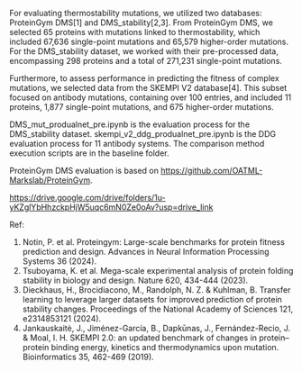 For evaluating thermostability mutations, we utilized two databases: ProteinGym DMS[1] and DMS_stability[2,3]. From ProteinGym DMS, we selected 65 proteins with mutations linked to thermostability, which included 67,636 single-point mutations and 65,579 higher-order mutations. For the DMS_stability dataset, we worked with their pre-processed data, encompassing 298 proteins and a total of 271,231 single-point mutations.

Furthermore, to assess performance in predicting the fitness of complex mutations, we selected data from the SKEMPI V2 database[4]. This subset focused on antibody mutations, containing over 100 entries, and included 11 proteins, 1,877 single-point mutations, and 675 higher-order mutations.

DMS_mut_produalnet_pre.ipynb is the evaluation process for the DMS_stability dataset. skempi_v2_ddg_produalnet_pre.ipynb is the DDG evaluation process for 11 antibody systems. The comparison method execution scripts are in the baseline folder.

ProteinGym DMS evaluation is based on https://github.com/OATML-Markslab/ProteinGym.

https://drive.google.com/drive/folders/1u-yKZglYbHhzckpHjW5uqc6mN0Ze0oAv?usp=drive_link

Ref:
1. Notin, P. et al. Proteingym: Large-scale benchmarks for protein fitness prediction and design. Advances in Neural Information Processing Systems 36 (2024).
2. Tsuboyama, K. et al. Mega-scale experimental analysis of protein folding stability in biology and design. Nature 620, 434-444 (2023).
3. Dieckhaus, H., Brocidiacono, M., Randolph, N. Z. & Kuhlman, B. Transfer learning to leverage larger datasets for improved prediction of protein stability changes. Proceedings of the National Academy of Sciences 121, e2314853121 (2024).
4. Jankauskaitė, J., Jiménez-García, B., Dapkūnas, J., Fernández-Recio, J. & Moal, I. H. SKEMPI 2.0: an updated benchmark of changes in protein–protein binding energy, kinetics and thermodynamics upon mutation. Bioinformatics 35, 462-469 (2019).
